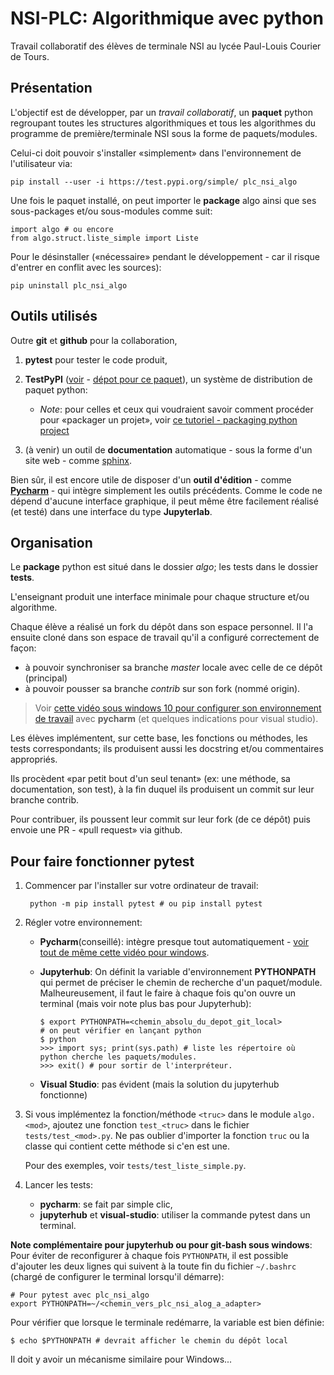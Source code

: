 # NSI-PLC: Algorithmique avec python

Travail collaboratif des élèves de terminale NSI au lycée Paul-Louis Courier de Tours.

## Présentation 

L'objectif est de développer, par un *travail collaboratif*, un **paquet** python regroupant toutes les structures algorithmiques et tous les algorithmes du programme de première/terminale NSI sous la forme de paquets/modules.

Celui-ci doit pouvoir s'installer «simplement» dans l'environnement de l'utilisateur via:

    pip install --user -i https://test.pypi.org/simple/ plc_nsi_algo
    
Une fois le paquet installé, on peut importer le **package** algo ainsi que ses sous-packages et/ou sous-modules comme suit:

    import algo # ou encore
    from algo.struct.liste_simple import Liste

Pour le désinstaller («nécessaire» pendant le développement - car il risque d'entrer en conflit avec les sources):

    pip uninstall plc_nsi_algo

## Outils utilisés

Outre **git** et **github** pour la collaboration,

1. **pytest** pour tester le code produit,

2. **TestPyPI** ([voir](https://test.pypi.org/) - [dépot pour ce paquet](https://test.pypi.org/project/plc-nsi-algo/)), un système de distribution de paquet python:
    - *Note*: pour celles et ceux qui voudraient savoir comment procéder pour «packager un projet», voir [ce tutoriel - packaging python project](https://packaging.python.org/tutorials/packaging-projects/)

3. (à venir) un outil de **documentation** automatique - sous la forme d'un site web - comme [sphinx](https://www.sphinx-doc.org/en/master/).

Bien sûr, il est encore utile de disposer d'un **outil d'édition** - comme [**Pycharm**](https://www.jetbrains.com/pycharm/) - qui intègre simplement les outils précédents. Comme le code ne dépend d'aucune interface graphique, il peut même être facilement réalisé (et testé) dans une interface du type **Jupyterlab**.

## Organisation

Le **package** python est situé dans le dossier *algo*; les tests dans le dossier **tests**.

L'enseignant produit une interface minimale pour chaque structure et/ou algorithme.

Chaque élève a réalisé un fork du dépôt dans son espace personnel. Il l'a ensuite cloné dans son espace de travail qu'il a configuré correctement de façon: 
- à pouvoir synchroniser sa branche *master* locale avec celle de ce dépôt (principal)
- à pouvoir pousser sa branche *contrib* sur son fork (nommé origin).

> Voir [cette vidéo sous windows 10 pour configurer son environnement de travail](https://vimeo.com/480681990) avec **pycharm** (et quelques indications pour visual studio).

Les élèves implémentent, sur cette base, les fonctions ou méthodes, les tests correspondants; ils produisent aussi les docstring et/ou commentaires appropriés.

Ils procèdent «par petit bout d'un seul tenant» (ex: une méthode, sa documentation, son test), à la fin duquel ils produisent un commit sur leur branche contrib.

Pour contribuer, ils poussent leur commit sur leur fork (de ce dépôt) puis envoie une PR - «pull request» via github.

## Pour faire fonctionner **pytest**

1. Commencer par l'installer sur votre ordinateur de travail:

        python -m pip install pytest # ou pip install pytest

2. Régler votre environnement:

   - **Pycharm**(conseillé): intègre presque tout automatiquement - [voir tout de même cette vidéo pour windows](https://vimeo.com/480681990).
   - **Jupyterhub**: On définit la variable d'environnement **PYTHONPATH** qui permet de préciser le chemin de recherche d'un paquet/module. Malheureusement, il faut le faire à chaque fois qu'on ouvre un terminal (mais voir note plus bas pour Jupyterhub):
    
        ```
        $ export PYTHONPATH=<chemin_absolu_du_depot_git_local>
        # on peut vérifier en lançant python
        $ python
        >>> import sys; print(sys.path) # liste les répertoire où python cherche les paquets/modules.
        >>> exit() # pour sortir de l'interpréteur.
        ```
   - **Visual Studio**: pas évident (mais la solution du jupyterhub fonctionne)

3. Si vous implémentez la fonction/méthode `<truc>` dans le module `algo.<mod>`, ajoutez une fonction `test_<truc>` dans le fichier `tests/test_<mod>.py`. Ne pas oublier d'importer la fonction `truc` ou la classe qui contient cette méthode si c'en est une.

   Pour des exemples, voir `tests/test_liste_simple.py`.

4. Lancer les tests:

    - **pycharm**: se fait par simple clic,
    - **jupyterhub** et **visual-studio**: utiliser la commande pytest dans un terminal.
    
**Note complémentaire pour jupyterhub ou pour git-bash sous windows**: Pour éviter de reconfigurer à chaque fois `PYTHONPATH`, il est possible d'ajouter les deux lignes qui suivent à la toute fin du fichier `~/.bashrc` (chargé de configurer le terminal lorsqu'il démarre):

    # Pour pytest avec plc_nsi_algo
    export PYTHONPATH=~/<chemin_vers_plc_nsi_alog_a_adapter>

Pour vérifier que lorsque le terminale redémarre, la variable est bien définie:

    $ echo $PYTHONPATH # devrait afficher le chemin du dépôt local

Il doit y avoir un mécanisme similaire pour Windows...